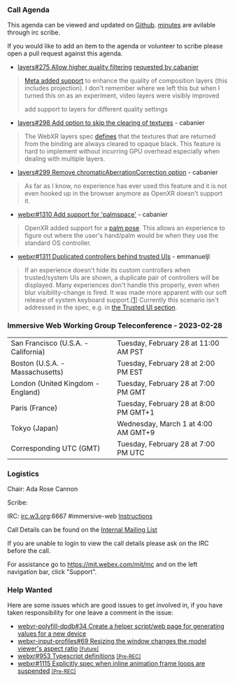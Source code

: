 ### Call Agenda

This agenda can be viewed and updated on [Github](https://github.com/immersive-web/administrivia/blob/main/meetings/wg/2023-02-28-Immersive_Web_Working_Group_Teleconference-agenda.md). [minutes](https://www.w3.org/2023/02/21-immersive-web-minutes.html) are avilable through irc scribe.

If you would like to add an item to the agenda or volunteer to scribe please open a pull request against this agenda.

* [layers#275 Allow higher quality filtering](https://github.com/immersive-web/layers/issues/275) [requested by cabanier](https://github.com/immersive-web/layers/issues/275#issuecomment-1416998318)
> [Meta added support](https://registry.khronos.org/OpenXR/specs/1.0/html/xrspec.html#XR_FB_composition_layer_settings) to enhance the quality of composition layers (this includes projection).
>I don't remember where we left this but when I turned this on as an experiment, video layers were visibly improved
>
> add support to layers for different quality settings

* [layers#298 Add option to skip the clearing of textures](https://github.com/immersive-web/layers/issues/298) - cabanier
> The WebXR layers spec [defines](https://immersive-web.github.io/layers/#opaque-texture) that the textures that are returned from the binding are always cleared to opaque black.
 >This feature is hard to implement without incurring GPU overhead especially when dealing with multiple layers.

* [layers#299 Remove chromaticAberrationCorrection option](https://github.com/immersive-web/layers/issues/299) - cabanier
> As far as I know, no experience has ever used this feature and it is not even hooked up in the browser anymore as OpenXR doesn't support it.
 >

* [webxr#1310 Add support for 'palmspace'](https://github.com/immersive-web/webxr/issues/1310) - cabanier
> OpenXR added support for a [palm pose](https://registry.khronos.org/OpenXR/specs/1.0/html/xrspec.html#XR_EXT_palm_pose). This allows an experience to figure out where the user's hand/palm would be when they use the standard OS controller.
 >

* [webxr#1311 Duplicated controllers behind trusted UIs](https://github.com/immersive-web/webxr/issues/1311) - emmanueljl
> If an experience doesn't hide its custom controllers when trusted/system UIs are shown, a duplicate pair of controllers will be displayed. Many experiences don't handle this properly, even when blur visibility-change is fired. It was made more apparent with our soft release of system keyboard support.[[1](https://twitter.com/emmanueljlee/status/1603550385230299136)] Currently this scenario isn't addressed in the spec, e.g. in [the Trusted UI section](https://www.w3.org/TR/webxr/#trustedenvironment-security).
 >

### Immersive Web Working Group Teleconference - 2023-02-28

<table>
<tr><td> San Francisco (U.S.A. - California) <td> Tuesday, February 28 at 11:00 AM PST
<tr><td> Boston (U.S.A. - Massachusetts) <td> Tuesday, February 28 at 2:00 PM EST
<tr><td> London (United Kingdom - England) <td> Tuesday, February 28 at 7:00 PM GMT
<tr><td> Paris (France) <td> Tuesday, February 28 at 8:00 PM GMT+1
<tr><td> Tokyo (Japan) <td> Wednesday, March 1 at 4:00 AM GMT+9
<tr><td> Corresponding UTC (GMT) <td> Tuesday, February 28 at 7:00 PM UTC
</table>

### Logistics

Chair: Ada Rose Cannon

Scribe:

IRC: [irc.w3.org](http://irc.w3.org/):6667 #immersive-web [Instructions](https://github.com/immersive-web/administrivia/blob/main/IRC.md)

Call Details can be found on the [Internal Mailing List](https://lists.w3.org/Archives/Member/internal-immersive-web/2019Feb/0002.html)

If you are unable to login to view the call details please ask on the IRC before the call.

For assistance go to https://mit.webex.com/mit/mc  and on the left navigation bar, click "Support".

### Help Wanted

Here are some issues which are good issues to get involved in, if you have taken responsibility for one leave a comment in the issue:

- [webvr-polyfill-dpdb#34 Create a helper script/web page for generating values for a new device](https://github.com/immersive-web/webvr-polyfill-dpdb/issues/34)
- [webxr-input-profiles#69 Resizing the window changes the model viewer's aspect ratio](https://github.com/immersive-web/webxr-input-profiles/issues/69) [<small>[Future]</small>](https://api.github.com/repos/immersive-web/webxr-input-profiles/milestones/4)
- [webxr#953 Typescript definitions](https://github.com/immersive-web/webxr/issues/953) [<small>[Pre-REC]</small>](https://api.github.com/repos/immersive-web/webxr/milestones/16)
- [webxr#1115 Explicitly spec when inline animation frame loops are suspended](https://github.com/immersive-web/webxr/issues/1115) [<small>[Pre-REC]</small>](https://api.github.com/repos/immersive-web/webxr/milestones/16)


              
